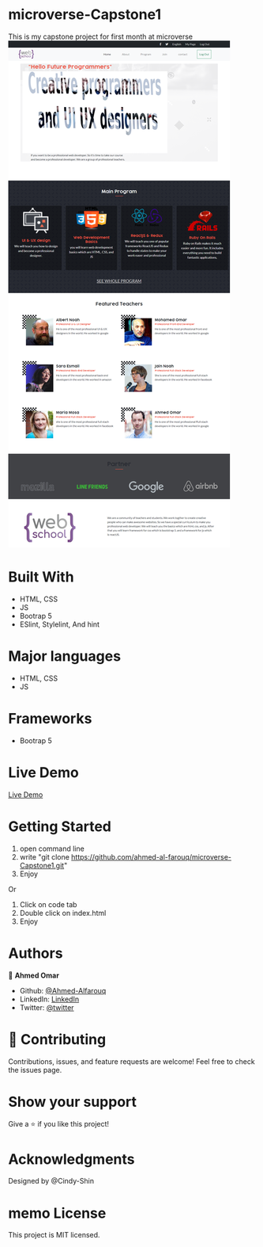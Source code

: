 # microverse-Capstone1
This is my capstone project for first month at microverse
![page-image](./imgs/screenshoot.png)


# Built With
  * HTML, CSS
  * JS
  * Bootrap 5
  * ESlint, Stylelint, And hint
# Major languages
  * HTML, CSS
  * JS
# Frameworks
  * Bootrap 5

# Live Demo
[Live Demo](https://ahmed-al-farouq.github.io/microverse-Capstone1/)

# Getting Started
 1) open command line
 2) write "git clone https://github.com/ahmed-al-farouq/microverse-Capstone1.git"
 3) Enjoy
 
 Or
 1) Click on code tab
 2) Double click on index.html
 3) Enjoy

# Authors
:bearded_person: **Ahmed Omar**
  - Github: [@Ahmed-Alfarouq](https://github.com/ahmed-al-farouq)
  - LinkedIn: [LinkedIn](https://www.linkedin.com/in/ahmed-al-farouq/)
  - Twitter: [@twitter](https://twitter.com/ahmed_al_farouq)

# :handshake: Contributing
Contributions, issues, and feature requests are welcome!
Feel free to check the issues page.

# Show your support
Give a :star: if you like this project!

# Acknowledgments
Designed by @Cindy-Shin
# memo License
This project is MIT licensed.
